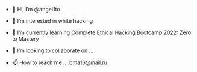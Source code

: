- 👋 Hi, I’m @angel1to
- 👀 I’m interested in white hacking 
- 🌱 I’m currently learning Complete Ethical Hacking Bootcamp 2022: Zero to Mastery

- 💞️ I’m looking to collaborate on ...
- 📫 How to reach me ... bma16@mail.ru

<!---
angel1to/angel1to is a ✨ special ✨ repository because its `README.md` (this file) appears on your GitHub profile.
You can click the Preview link to take a look at your changes.
--->
